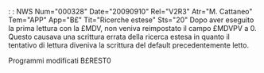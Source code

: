  :  : NWS Num="000328" Date="20090910" Rel="V2R3" Atr="M. Cattaneo" Tem="APP" App="B£" Tit="Ricerche estese" Sts="20"
Dopo aver eseguito la prima lettura con la £MDV, non veniva reimpostato il campo £MDVPV a 0.
Questo causava una scrittura errata della ricerca estesa in quanto il tentativo di lettura diveniva la scrittura del default precedentemente letto.

Programmi modificati
B£REST0
